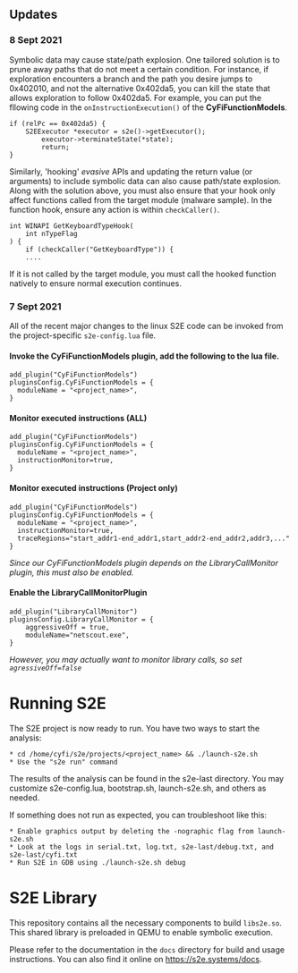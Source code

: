 ## Updates

### 8 Sept 2021

Symbolic data may cause state/path explosion. One tailored solution is to prune away paths that do not meet a certain condition.  For instance, if exploration encounters a branch and the path you desire jumps to 0x402010, and not the alternative 0x402da5, you can kill the state that allows exploration to follow 0x402da5. For example, you can put the fllowing code in the ```onInstructionExecution()``` of the **CyFiFunctionModels**.

```
if (relPc == 0x402da5) {
	S2EExecutor *executor = s2e()->getExecutor();
        executor->terminateState(*state);
        return;
}
```

Similarly, 'hooking' *evasive* APIs and updating the return value (or arguments) to include symbolic data can also cause path/state explosion. Along with the solution above, you must also ensure that your hook only affect functions called from the target module (malware sample).  In the function hook, ensure any action is within ```checkCaller()```.

```
int WINAPI GetKeyboardTypeHook(
	int nTypeFlag
) {
	if (checkCaller("GetKeyboardType")) {
	....
```

If it is not called by the target module, you must call the hooked function natively to ensure normal execution continues.

### 7 Sept 2021

All of the recent major changes to the linux S2E code can be invoked from the project-specific ``s2e-config.lua`` file.

#### Invoke the CyFiFunctionModels plugin, add the following to the lua file.

``` 
add_plugin("CyFiFunctionModels")
pluginsConfig.CyFiFunctionModels = {
  moduleName = "<project_name>",
}
```
#### Monitor executed instructions (ALL)
``` 
add_plugin("CyFiFunctionModels")
pluginsConfig.CyFiFunctionModels = {
  moduleName = "<project_name>",
  instructionMonitor=true,
}
```
#### Monitor executed instructions (Project only)
``` 
add_plugin("CyFiFunctionModels")
pluginsConfig.CyFiFunctionModels = {
  moduleName = "<project_name>",
  instructionMonitor=true,
  traceRegions="start_addr1-end_addr1,start_addr2-end_addr2,addr3,..."
}
```

*Since our CyFiFunctionModels plugin depends on the LibraryCallMonitor plugin, this must also be enabled.*

#### Enable the LibraryCallMonitorPlugin
```
add_plugin("LibraryCallMonitor")
pluginsConfig.LibraryCallMonitor = {
	aggressiveOff = true,
	moduleName="netscout.exe",
}
```

*However, you may actually want to monitor library calls, so set `agressiveOff=false`*

Running S2E
===========

The S2E project is now ready to run. You have two ways to start the analysis:

    * cd /home/cyfi/s2e/projects/<project_name> && ./launch-s2e.sh
    * Use the "s2e run" command

The results of the analysis can be found in the s2e-last directory.
You may customize s2e-config.lua, bootstrap.sh, launch-s2e.sh, and others
as needed.

If something does not run as expected, you can troubleshoot like this:

    * Enable graphics output by deleting the -nographic flag from launch-s2e.sh
    * Look at the logs in serial.txt, log.txt, s2e-last/debug.txt, and s2e-last/cyfi.txt
    * Run S2E in GDB using ./launch-s2e.sh debug



S2E Library
===========

This repository contains all the necessary components to build ``libs2e.so``. This shared
library is preloaded in QEMU to enable symbolic execution.

Please refer to the documentation in the ``docs`` directory for build and usage instructions.
You can also find it online on <https://s2e.systems/docs>.
